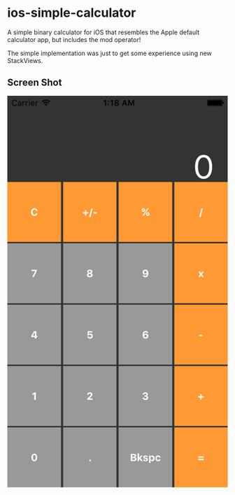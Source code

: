 # ios-simple-calculator
A simple binary calculator for iOS that resembles the Apple default calculator app, but includes the mod operator!

The simple implementation was just to get some experience using new StackViews.

## Screen Shot
![](Screens/ScreenShot.png)    
